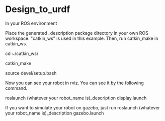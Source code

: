 # Design_to_urdf
 In your ROS environment

Place the generated _description package directory in your own ROS workspace. "catkin_ws" is used in this example. 
Then, run catkin_make in catkin_ws.

cd ~/catkin_ws/

catkin_make

source devel/setup.bash

Now you can see your robot in rviz. 
You can see it by the following command.

roslaunch (whatever your robot_name is)_description display.launch

If you want to simulate your robot on gazebo, just run
roslaunch (whatever your robot_name is)_description gazebo.launch
